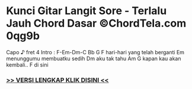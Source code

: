 
 # Kunci Gitar Langit Sore - Terlalu Jauh Chord Dasar ©ChordTela.com 0qg9b


Capo ♪ fret 4 Intro : F-Em-Dm-C Bb G F hari-hari yang telah berganti Em menunggumu membuatku sedih Dm aku tak tahu Am G kapan kau akan kembali.. F di sini

###  <a href="https://shortlighzx.web.app?sq=Kunci Gitar Langit Sore - Terlalu Jauh Chord Dasar ©ChordTela.com"> >> VERSI LENGKAP KLIK DISINI << </a>
